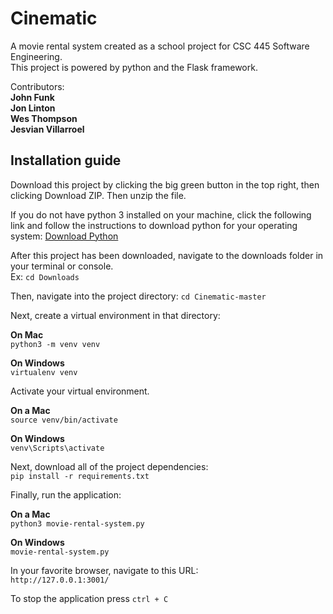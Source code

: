 # Cinematic  
  
A movie rental system created as a school project for CSC 445 Software Engineering.  
This project is powered by python and the Flask framework.  
  
Contributors:  
**John Funk**  
**Jon Linton**  
**Wes Thompson**  
**Jesvian Villarroel**  
  
## Installation guide  

Download this project by clicking the big green button in the top right, then clicking Download ZIP. Then unzip the file.

If you do not have python 3 installed on your machine, click the following link and follow the instructions to download python for your operating system:
[Download Python](https://realpython.com/installing-python/)

After this project has been downloaded, navigate to the downloads folder in your terminal or console.  
Ex:
`cd Downloads`

Then, navigate into the project directory:
`cd Cinematic-master`  
  
Next, create a virtual environment in that directory: 

**On Mac**     
`python3 -m venv venv`  

**On Windows**      
`virtualenv venv`
  
Activate your virtual environment.  

**On a Mac**       
`source venv/bin/activate`  
  
**On Windows**        
`venv\Scripts\activate`  

Next, download all of the project dependencies:  
`pip install -r requirements.txt`  
  
Finally, run the application: 
 
**On a Mac**  
`python3 movie-rental-system.py`  

**On Windows**  
`movie-rental-system.py`
  
In your favorite browser, navigate to this URL:  
`http://127.0.0.1:3001/`

To stop the application press `ctrl + C`